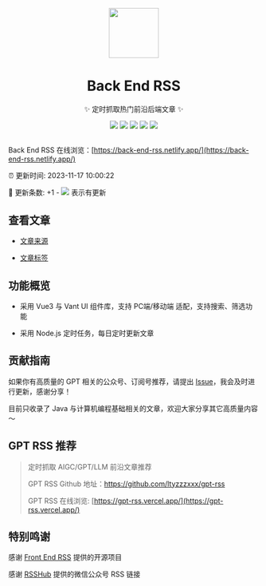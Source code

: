 <p align="center">
  <img width="100" src="./public/favicon.ico" />
</p>
<div align="center">
 
# Back End RSS

<!-- prettier-ignore-start -->
<!-- markdownlint-disable-next-line MD036 -->
✨ 定时抓取热门前沿后端文章 ✨
<!-- prettier-ignore-end -->

<p align="center">
  <img src="https://img.shields.io/github/v/release/ltyzzzxxx/back-end-rss?display_name=tag" />
  <img src="https://img.shields.io/github/stars/ltyzzzxxx/back-end-rss" />
  <img src="https://img.shields.io/github/forks/ltyzzzxxx/back-end-rss" />
  <img src="https://img.shields.io/github/issues/ltyzzzxxx/back-end-rss" />
  <img src="https://img.shields.io/badge/license-Apache%20-yellow.svg" />
</p>

</div>

## 

Back End RSS 在线浏览：[https://back-end-rss.netlify.app/](https://back-end-rss.netlify.app/)

:alarm_clock: 更新时间: 2023-11-17 10:00:22

:rocket: 更新条数: +1 - ![](/assets/dot.png) 表示有更新

## 查看文章

- [文章来源](/CATEGORIES.md)

- [文章标签](/TAGS.md)

## 功能概览

- 采用 Vue3 与 Vant UI 组件库，支持 PC端/移动端 适配，支持搜索、筛选功能

- 采用 Node.js 定时任务，每日定时更新文章

## 贡献指南

如果你有高质量的 GPT 相关的公众号、订阅号推荐，请提出 [Issue](https://github.com/ltyzzzxxx/back-end-rss/issues)，我会及时进行更新，感谢分享！

目前只收录了 Java 与计算机编程基础相关的文章，欢迎大家分享其它高质量内容～

## GPT RSS 推荐

> 定时抓取 AIGC/GPT/LLM 前沿文章推荐
> 
> GPT RSS Github 地址：https://github.com/ltyzzzxxx/gpt-rss
>
> GPT RSS 在线浏览: [https://gpt-rss.vercel.app/](https://gpt-rss.vercel.app/)

## 特别鸣谢

感谢 [Front End RSS](https://github.com/ChanceYu/front-end-rss) 提供的开源项目

感谢 [RSSHub](https://github.com/DIYgod/RSSHub) 提供的微信公众号 RSS 链接
